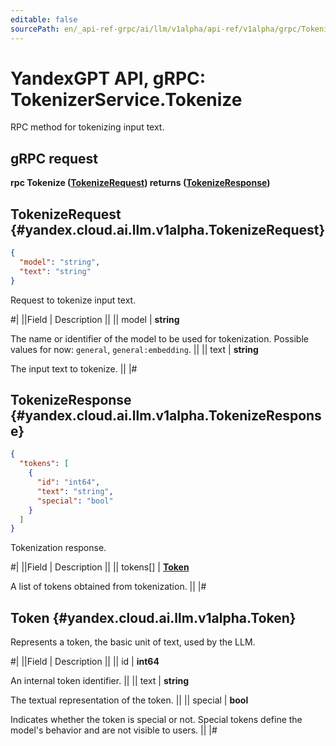 ```yaml
---
editable: false
sourcePath: en/_api-ref-grpc/ai/llm/v1alpha/api-ref/v1alpha/grpc/Tokenizer/tokenize.md
---
```


# YandexGPT API, gRPC: TokenizerService.Tokenize

RPC method for tokenizing input text.

## gRPC request

**rpc Tokenize ([TokenizeRequest](#yandex.cloud.ai.llm.v1alpha.TokenizeRequest)) returns ([TokenizeResponse](#yandex.cloud.ai.llm.v1alpha.TokenizeResponse))**

## TokenizeRequest {#yandex.cloud.ai.llm.v1alpha.TokenizeRequest}

```json
{
  "model": "string",
  "text": "string"
}
```

Request to tokenize input text.

#|
||Field | Description ||
|| model | **string**

The name or identifier of the model to be used for tokenization.
Possible values for now: `general`, `general:embedding`. ||
|| text | **string**

The input text to tokenize. ||
|#

## TokenizeResponse {#yandex.cloud.ai.llm.v1alpha.TokenizeResponse}

```json
{
  "tokens": [
    {
      "id": "int64",
      "text": "string",
      "special": "bool"
    }
  ]
}
```

Tokenization response.

#|
||Field | Description ||
|| tokens[] | **[Token](#yandex.cloud.ai.llm.v1alpha.Token)**

A list of tokens obtained from tokenization. ||
|#

## Token {#yandex.cloud.ai.llm.v1alpha.Token}

Represents a token, the basic unit of text, used by the LLM.

#|
||Field | Description ||
|| id | **int64**

An internal token identifier. ||
|| text | **string**

The textual representation of the token. ||
|| special | **bool**

Indicates whether the token is special or not. Special tokens define the model's behavior and are not visible to users. ||
|#